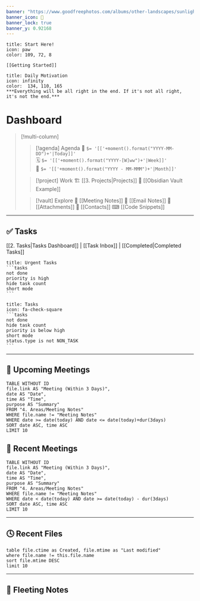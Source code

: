 ```yaml
---
banner: "https://www.goodfreephotos.com/albums/other-landscapes/sunlight-and-road-through-the-forest.jpg"
banner_icon: 🧭
banner_lock: true
banner_y: 0.92168
---
```


```ad-note
title: Start Here!
icon: paw
color: 109, 72, 8

[[Getting Started]]

```



```ad-warning
title: Daily Motivation
icon: infinity
color:  134, 110, 165
***Everything will be all right in the end. If it's not all right, it's not the end.***
```
# Dashboard

> [!multi-column]
>
>> [!agenda] Agenda
>>📆 `$= '[['+moment().format("YYYY-MM-DD")+'|Today]]'`  
>>🗓 `$= '[['+moment().format("YYYY-[W]ww")+'|Week]]'`  
>>📅 `$= '[['+moment().format("YYYY - MM-MMM")+'|Month]]'`
>
>> [!project] Work
>> 🏗️ [[3. Projects|Projects]]
>> 📐 [[Obsidian Vault Example]]
>
>> [!vault] Explore
>> 👥 [[Meeting Notes]]
>> 📧 [[Email Notes]]
>> 📎 [[Attachments]]
>> 📇 [[Contacts]]
>> ⌨ [[Code Snippets]]

---
## ✅ Tasks
[[2. Tasks|Tasks Dashboard]] | [[Task Inbox]] | [[Completed|Completed Tasks]]

````ad-warning
title: Urgent Tasks
```tasks
not done
priority is high
hide task count
short mode
```
````

````ad-success
title: Tasks
icon: fa-check-square
```tasks
not done
hide task count
priority is below high
short mode
status.type is not NON_TASK
```
````

---
## 👥 Upcoming Meetings
```dataview  
TABLE WITHOUT ID
file.link AS "Meeting (Within 3 Days)",
date AS "Date",
time AS "Time",
purpose AS "Summary"
FROM "4. Areas/Meeting Notes"
WHERE file.name != "Meeting Notes"
WHERE date >= date(today) AND date <= date(today)+dur(3days)
SORT date ASC, time ASC
LIMIT 10
```

## 👥 Recent Meetings
```dataview  
TABLE WITHOUT ID
file.link AS "Meeting (Within 3 Days)",
date AS "Date",
time AS "Time",
purpose AS "Summary"
FROM "4. Areas/Meeting Notes"
WHERE file.name != "Meeting Notes"
WHERE date < date(today) AND date >= date(today) - dur(3days)
SORT date ASC, time ASC
LIMIT 10
```

---
## 🕓 Recent Files
```dataview  
table file.ctime as Created, file.mtime as "Last modified"  
where file.name != this.file.name   
sort file.mtime DESC  
limit 10  
```

---
## 📒 Fleeting Notes

